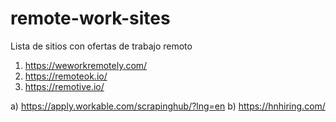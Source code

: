 # remote-work-sites
Lista de sitios con ofertas de trabajo remoto

1) https://weworkremotely.com/
2) https://remoteok.io/
3) https://remotive.io/


a) https://apply.workable.com/scrapinghub/?lng=en
b) https://hnhiring.com/
